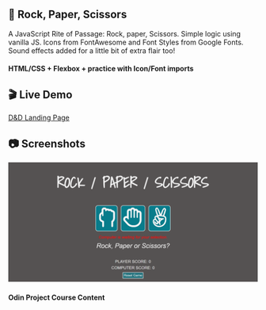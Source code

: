 ## :game_die: Rock, Paper, Scissors
A JavaScript Rite of Passage: Rock, paper, Scissors. Simple logic using vanilla JS. Icons from FontAwesome and Font Styles from Google Fonts. Sound effects added for a little bit of extra flair too!
#### HTML/CSS + Flexbox + practice with Icon/Font imports

## :clapper: Live Demo
[D&D Landing Page](https://t-pirozzini.github.io/Rock-Paper-Scissors/)

## :camera: Screenshots
![Home Page](https://github.com/T-Pirozzini/Rock-Paper-Scissors/blob/main/assets/Home.png?raw=true)

#### Odin Project Course Content